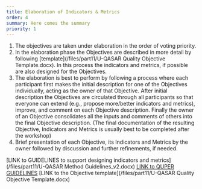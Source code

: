 ```yaml
---
title: Elaboration of Indicators & Metrics
order: 4
summary: Here comes the summary
priority: 1
---
```

1. The objectives are taken under elaboration in the order of voting priority.
1. In the elaboration phase the Objectives are described in more detail by following  [template](/files/part11/U-QASAR Quality Objective Template.docx). In this process the indicators and metrics, if possible are also designed for the Objectives. 
1. The elaboration is best to perform by following a process where each participant first makes the initial description for one of the Objectives individually, acting as the owner of that Objective. After initial description the Objectives are circulated through all participants so that everyone can extend (e.g., propose more/better indicators and metrics), improve, and comment on each Objective description. Finally the owner of an Objective consolidates all the inputs and comments of others into the final Objective description. (The final documentation of the resulting Objective, Indicators and Metrics is usually best to be completed after the workshop) 
1. Brief presentation of each Objective, its Indicators and Metrics by the owner followed by discussion and further refinements, if needed. 

[LINK to GUIDELINES to support designing indicators and metrics](/files/part11/U-QASAR Method Guidelines_v2.docx)
[LINK to QUPER GUIDELINES](/files/part11/)
[LINK to the Objective template](/files/part11/U-QASAR Quality Objective Template.docx)
